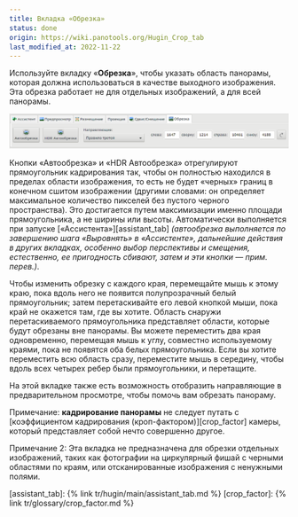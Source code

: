 ```yaml
---
title: Вкладка «Обрезка»
status: done
origin: https://wiki.panotools.org/Hugin_Crop_tab
last_modified_at: 2022-11-22
---
```

Используйте вкладку «**Обрезка**», чтобы указать область панорамы, которая должна использоваться в качестве выходного изображения.
Эта обрезка работает не для отдельных изображений, а для всей панорамы.

![Вкладка «Обрезка»](/tr/img/crop-tab.png)

Кнопки «Автообрезка» и «HDR Автообрезка» отрегулируют прямоугольник кадрирования так, чтобы он полностью находился в пределах
области изображения, то есть не будет «черных» границ в конечном сшитом изображении (другими словами: он определяет максимальное
количество пикселей без пустого черного пространства). Это достигается путем максимизации именно площади прямоугольника, а не ширины
или высоты. Автоматически выполняется при запуске [«Ассистента»][assistant_tab] *(автообрезка выполняется по завершению шага «Выровнять»
в «Ассистенте», дальнейшие действия в других вкладках, особенно выбор перспективы и смещения, естественно, ее пригодность сбивают,
затем и эти кнопки — прим. перев.)*.

Чтобы изменить обрезку с каждого края, перемещайте мышь к этому краю, пока вдоль него не появится полупрозрачный белый прямоугольник;
затем перетаскивайте его левой кнопкой мыши, пока край не окажется там, где вы хотите. Область снаружи перетаскиваемого прямоугольника
представляет области, которые будут обрезаны вне панорамы. Вы можете переместить два края одновременно, перемещая мышь к углу, совместно
используемому краями, пока не появятся оба белых прямоугольника. Если вы хотите переместить всю область сразу, переместите мышь в середину,
чтобы вдоль всех четырех ребер были прямоугольники, и перетащите.

На этой вкладке также есть возможность отобразить направляющие в предварительном просмотре, чтобы помочь вам обрезать панораму.

Примечание: **кадрирование панорамы** не следует путать с [коэффициентом кадрирования (кроп-фактором)][crop_factor] камеры,
который представляет собой нечто совершенно другое.

Примечание 2: Эта вкладка не предназначена для обрезки отдельных изображений, таких как фотографии на циркулярный фишай с черными областями
по краям, или отсканированные изображения с ненужными полями.

[assistant_tab]: {% link tr/hugin/main/assistant_tab.md %}
[crop_factor]: {% link tr/glossary/crop_factor.md %}
